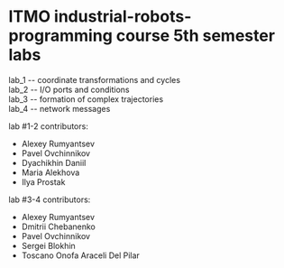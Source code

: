 # ITMO industrial-robots-programming course 5th semester labs  
lab_1 -- coordinate transformations and cycles  
lab_2 -- I/O ports and conditions  
lab_3 -- formation of complex trajectories  
lab_4 -- network messages  

lab #1-2 contributors:  
- Alexey Rumyantsev
- Pavel Ovchinnikov
- Dyachikhin Daniil
- Maria Alekhova
- Ilya Prostak  

lab #3-4 contributors:
- Alexey Rumyantsev
- Dmitrii Chebanenko
- Pavel Ovchinnikov
- Sergei Blokhin
- Toscano Onofa Araceli Del Pilar
